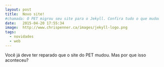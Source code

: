 ```yaml
---
layout: post
title:  Novo site!
#chamada: O PET migrou seu site para o Jekyll. Confira tudo o que mudou.
date:   2015-04-20 17:55:34
image:  http://www.chrispenner.ca/images/jekyll-logo.png
tags:
  - novidades
  - web
---
```

Você já deve ter reparado que o site do PET mudou. Mas por que isso aconteceu?